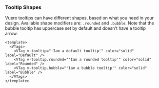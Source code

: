 ### Tooltip Shapes

Vuero tooltips can have different shapes,
based on what you need in your design.
Available shape modifiers are: `.rounded` and `.bubble`.
Note that the bubble tooltip has uppercase set by default
and doesn't have a tooltip arrow.

<!--code-->

```vue {4,10,16}
<template>
  <VTags>
    <VTag v-tooltip="'Iam a default tooltip'" color="solid" label="Default" />
    <VTag v-tooltip.rounded="'Iam a rounded tooltip'" color="solid" label="Rounded" />
    <VTag v-tooltip.bubble="'Iam a bubble tooltip'" color="solid" label="Bubble" />
  </VTags>
</template>
```

<!--/code-->

<!--example-->

<VTags>
  <VTag v-tooltip="'Iam a default tooltip'" color="solid" label="Default" />
  <VTag v-tooltip.rounded="'Iam a rounded tooltip'" color="solid" label="Rounded" />
  <VTag v-tooltip.bubble="'Iam a bubble tooltip'" color="solid" label="Bubble" />
</VTags>

<!--/example-->

